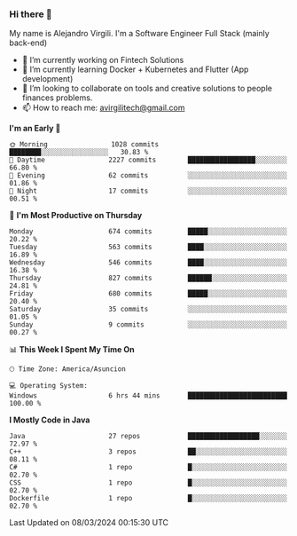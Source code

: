 ### Hi there 👋

My name is Alejandro Virgili. I'm a Software Engineer Full Stack (mainly back-end)


- 🔭 I’m currently working on Fintech Solutions
- 🌱 I’m currently learning Docker + Kubernetes and Flutter (App development)
- 👯 I’m looking to collaborate on tools and creative solutions to people finances problems.
- 📫 How to reach me: avirgilitech@gmail.com
  
<!--START_SECTION:waka-->
**I'm an Early 🐤** 

```text
🌞 Morning                1028 commits        ████████░░░░░░░░░░░░░░░░░   30.83 % 
🌆 Daytime                2227 commits        █████████████████░░░░░░░░   66.80 % 
🌃 Evening                62 commits          ░░░░░░░░░░░░░░░░░░░░░░░░░   01.86 % 
🌙 Night                  17 commits          ░░░░░░░░░░░░░░░░░░░░░░░░░   00.51 % 
```
📅 **I'm Most Productive on Thursday** 

```text
Monday                   674 commits         █████░░░░░░░░░░░░░░░░░░░░   20.22 % 
Tuesday                  563 commits         ████░░░░░░░░░░░░░░░░░░░░░   16.89 % 
Wednesday                546 commits         ████░░░░░░░░░░░░░░░░░░░░░   16.38 % 
Thursday                 827 commits         ██████░░░░░░░░░░░░░░░░░░░   24.81 % 
Friday                   680 commits         █████░░░░░░░░░░░░░░░░░░░░   20.40 % 
Saturday                 35 commits          ░░░░░░░░░░░░░░░░░░░░░░░░░   01.05 % 
Sunday                   9 commits           ░░░░░░░░░░░░░░░░░░░░░░░░░   00.27 % 
```


📊 **This Week I Spent My Time On** 

```text
🕑︎ Time Zone: America/Asuncion

💻 Operating System: 
Windows                  6 hrs 44 mins       █████████████████████████   100.00 % 
```

**I Mostly Code in Java** 

```text
Java                     27 repos            ██████████████████░░░░░░░   72.97 % 
C++                      3 repos             ██░░░░░░░░░░░░░░░░░░░░░░░   08.11 % 
C#                       1 repo              █░░░░░░░░░░░░░░░░░░░░░░░░   02.70 % 
CSS                      1 repo              █░░░░░░░░░░░░░░░░░░░░░░░░   02.70 % 
Dockerfile               1 repo              █░░░░░░░░░░░░░░░░░░░░░░░░   02.70 % 
```




 Last Updated on 08/03/2024 00:15:30 UTC
<!--END_SECTION:waka-->
